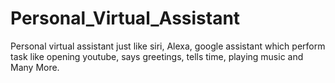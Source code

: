 # Personal_Virtual_Assistant
Personal virtual assistant just like siri, Alexa, google assistant which perform task like opening youtube, says greetings, tells time, playing music and Many More.
